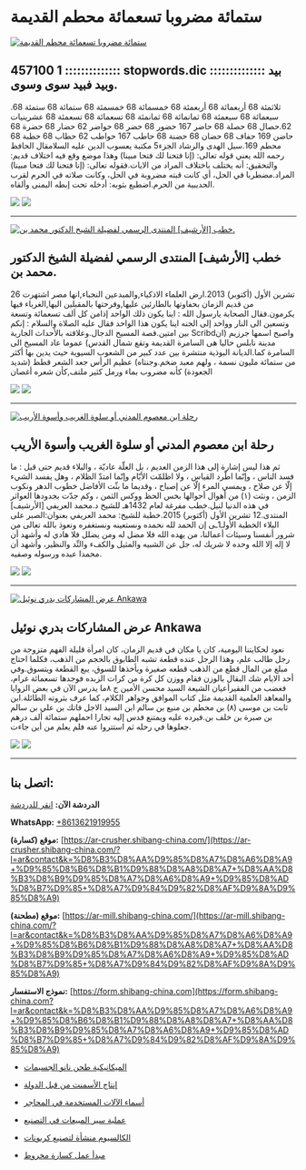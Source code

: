 # ستمائة مضروبا تسعمائة محطم القديمة

<a href="https://swt.shibang-china.com/?l=ar&img&k=%D8%B3%D8%AA%D9%85%D8%A7%D8%A6%D8%A9+%D9%85%D8%B6%D8%B1%D9%88%D8%A8%D8%A7+%D8%AA%D8%B3%D8%B9%D9%85%D8%A7%D8%A6%D8%A9+%D9%85%D8%AD%D8%B7%D9%85+%D8%A7%D9%84%D9%82%D8%AF%D9%8A%D9%85%D8%A9" target="_blank">![ستمائة مضروبا تسعمائة محطم القديمة](http://static.shibang-china.com/all-800x300/1162.jpg)</a>

## 457100 1 :::::::::::::: stopwords.dic :::::::::::::: بيد وبيد فبيد سوى وسوى.
.ثلاثمئة 68 أربعمائة 68 أربعمئة 68 خمسمائة 68 خمسمئة 68 ستمائة 68 ستمئة 68 سبعمائة 68 سبعمئة 68 ثمانمائة 68 ثمانمئة 68 تسعمائة 68 تسعمئة 68 عشرينيات 62.حصال 68 حصلة 68 حاضر 167 حضور 68 حضر 68 حواضر 62 حضار 68 حضرة 68 حاضن 169 حفاف 68 حضان 68 حضنة 68 حاطب 167 حواطب 62 حطاب 68 حطبة 68 محطم 169.سبل الهدى والرشاد الجزء5 مكتبة يعسوب الدين عليه السلامقال الحافظ رحمه الله يعني قوله تعالى: (إنا فتحنا لك فتحا مبينا) وهذا موضع وقع فيه اختلاف قديم: والتحقيق: أنه يختلف باختلاف المراد من الايات.فقوله تعالى: (إنا فتحنا لك فتحا مبينا) المراد.مضطربا في الحل، أي كانت قبته مضروبة في الحل، وكانت صلاته في الحرم لقرب الحديبية من الحرم.اضطبع بثوبه: أدخله تحت إبطه اليمنى وألقاه.


<a href="https://whatsapp.shibangsoft.com/WhatsApp.php" target="_blank" title="WhatsApp">![](http://static.shibang-china.com/icon/whatsapp.png)</a> <a href="https://swt.shibang-china.com/?l=ar&icon&k=%D8%B3%D8%AA%D9%85%D8%A7%D8%A6%D8%A9+%D9%85%D8%B6%D8%B1%D9%88%D8%A8%D8%A7+%D8%AA%D8%B3%D8%B9%D9%85%D8%A7%D8%A6%D8%A9+%D9%85%D8%AD%D8%B7%D9%85+%D8%A7%D9%84%D9%82%D8%AF%D9%8A%D9%85%D8%A9" target="_blank">![](http://static.shibang-china.com/icon/chat-ar.png)</a>

---

<a href="https://swt.shibang-china.com/?l=ar&img&k=%D8%B3%D8%AA%D9%85%D8%A7%D8%A6%D8%A9+%D9%85%D8%B6%D8%B1%D9%88%D8%A8%D8%A7+%D8%AA%D8%B3%D8%B9%D9%85%D8%A7%D8%A6%D8%A9+%D9%85%D8%AD%D8%B7%D9%85+%D8%A7%D9%84%D9%82%D8%AF%D9%8A%D9%85%D8%A9" target="_blank">![خطب [الأرشيف] المنتدى الرسمي لفضيلة الشيخ الدكتور محمد بن.](http://static.shibang-china.com/all-800x300/504.jpg)</a>

## خطب [الأرشيف] المنتدى الرسمي لفضيلة الشيخ الدكتور محمد بن.
26 تشرين الأول (أكتوبر) 2013.ارض العلماء الاذكياء,والمبدعين النجباء,انها مصر اشتهرت من قديم الزمان بحفاوتها بالطارئين عليها,وفرحتها بالمقبلين اليها,الغرباء فيها يكرمون.فقال الصحابة يارسول الله : اينا يكون ذلك الواحد إذامن كل ألف تسعمائة وتسعة وتسعين الى النار وواحد إلى الجنه اينا يكون هذا الواحد فقال عليه الصلاة والسلام : إنكم بين امتين.قصة المسيخ الدجال.وعلاقته بالأحداث الجارية Scribdواصبح اسمها جرزيم (ان مدينة نابلس حاليا هى السامرة القديمة وتقع شمال القدس) عموما عاد المسيخ الى السامرة كما.الديانة البوذية منتشرة بين عدد كبير من الشعوب السيوية حيث يدين بها أكثر من ستمائة مليون نسمة ، ولهم معبد ضخم.وجنتاه) عظيم الرأس جعد الشعر قطط (شديد الجعودة) كأنه مضروب بماء ورمل كثير ملتف,كأن شعره أغصان


<a href="https://whatsapp.shibangsoft.com/WhatsApp.php" target="_blank" title="WhatsApp">![](http://static.shibang-china.com/icon/whatsapp.png)</a> <a href="https://swt.shibang-china.com/?l=ar&icon&k=%D8%B3%D8%AA%D9%85%D8%A7%D8%A6%D8%A9+%D9%85%D8%B6%D8%B1%D9%88%D8%A8%D8%A7+%D8%AA%D8%B3%D8%B9%D9%85%D8%A7%D8%A6%D8%A9+%D9%85%D8%AD%D8%B7%D9%85+%D8%A7%D9%84%D9%82%D8%AF%D9%8A%D9%85%D8%A9" target="_blank">![](http://static.shibang-china.com/icon/chat-ar.png)</a>

---

<a href="https://swt.shibang-china.com/?l=ar&img&k=%D8%B3%D8%AA%D9%85%D8%A7%D8%A6%D8%A9+%D9%85%D8%B6%D8%B1%D9%88%D8%A8%D8%A7+%D8%AA%D8%B3%D8%B9%D9%85%D8%A7%D8%A6%D8%A9+%D9%85%D8%AD%D8%B7%D9%85+%D8%A7%D9%84%D9%82%D8%AF%D9%8A%D9%85%D8%A9" target="_blank">![رحلة ابن معصوم المدني أو سلوة الغريب وأسوة الأريب](http://static.shibang-china.com/all-800x300/1362.jpg)</a>

## رحلة ابن معصوم المدني أو سلوة الغريب وأسوة الأريب
ثم هذا ليس إشارة إلى هذا الزمن العديم ، بل العلّة عاديّة ، والبلاء قديم حتى قيل : ما فسد الناس ، وإنّما اطّرد القياس ، ولا اظلمّت الأيّام وإنّما امتدّ الظلام ، وهل يفسد الشيء إلّا عن صلاح ، ويمسي المرء إلّا عن إصباح ، وقديما ما بثّت الأفاضل خطوب الدهر ونكوب الزمن ، ونثت (١) من أهوال أحوالها بخس الحظ ووكس الثمن ، وكم جدّت بجدودها العواثر في هذه الدنيا لنيل.خطب مفرغة لعام 1432هـ للشيخ د.محمد العريفي [الأرشيف] المنتدى.12 تشرين الأول (أكتوبر) 2015.خطبة للشيخ: محمد العريفي بعنوان:الصبر على البلاء الخطبة الأولـ1ـى إن الحمد لله نحمده ونستعينه ونستغفره ونعوذ بالله تعالى من شرور أنفسنا وسيئات أعمالنا، من يهده الله فلا مضل له ومن يضلل فلا هادي له وأشهد أن لا إله إلا الله وحده لا شريك له، جل عن الشبيه والمثيل والكفء والنِّد والنظير، وأشهد أن محمدا عبده ورسوله وصفيه.


<a href="https://whatsapp.shibangsoft.com/WhatsApp.php" target="_blank" title="WhatsApp">![](http://static.shibang-china.com/icon/whatsapp.png)</a> <a href="https://swt.shibang-china.com/?l=ar&icon&k=%D8%B3%D8%AA%D9%85%D8%A7%D8%A6%D8%A9+%D9%85%D8%B6%D8%B1%D9%88%D8%A8%D8%A7+%D8%AA%D8%B3%D8%B9%D9%85%D8%A7%D8%A6%D8%A9+%D9%85%D8%AD%D8%B7%D9%85+%D8%A7%D9%84%D9%82%D8%AF%D9%8A%D9%85%D8%A9" target="_blank">![](http://static.shibang-china.com/icon/chat-ar.png)</a>

---

<a href="https://swt.shibang-china.com/?l=ar&img&k=%D8%B3%D8%AA%D9%85%D8%A7%D8%A6%D8%A9+%D9%85%D8%B6%D8%B1%D9%88%D8%A8%D8%A7+%D8%AA%D8%B3%D8%B9%D9%85%D8%A7%D8%A6%D8%A9+%D9%85%D8%AD%D8%B7%D9%85+%D8%A7%D9%84%D9%82%D8%AF%D9%8A%D9%85%D8%A9" target="_blank">![عرض المشاركات بدري نوئيل Ankawa](http://static.shibang-china.com/all-800x300/757.jpg)</a>

## عرض المشاركات بدري نوئيل Ankawa
نعود لحكايتنا اليومية، كان يا مكان في قديم الزمان، كان امرأة قليلة الفهم متزوجة من رجل طالب علم، وهذا الرجل عنده قطعة تشبه الطابوق بالحجم من الذهب، فكلما احتاج مبلغ من المال قطع من الذهب قطعه صغيرة ويأخذها للسوق، يبع القطعة ويتسوق.وفي أحد الايام شك البقال بالوزن فقام ووزن كل كرة من كرات الزبده فوجدها تسعمائة غرام، فغضب من الفقيرأعيان الشيعة السيد محسن الأمين ج ٨ما يدرس الآن في بعض الزوايا والمعاهد العلمية القديمة مثل كتاب الموافق وجواهر الكلام، كما عرف بثروته الطائلة.ابن ثابت بن موسى (٨) بن محطم بن منيع بن سالم ابن السيد الاجل فاتك بن علي بن سالم بن صبرة بن خلف بن.فيرده عليه ويمتنع فدس إليه تجارا احملهم ستمائة ألف درهم جعلوها في رحله ثم استتروا عنه فلم يعلم من أين جاءت.


<a href="https://whatsapp.shibangsoft.com/WhatsApp.php" target="_blank" title="WhatsApp">![](http://static.shibang-china.com/icon/whatsapp.png)</a> <a href="https://swt.shibang-china.com/?l=ar&icon&k=%D8%B3%D8%AA%D9%85%D8%A7%D8%A6%D8%A9+%D9%85%D8%B6%D8%B1%D9%88%D8%A8%D8%A7+%D8%AA%D8%B3%D8%B9%D9%85%D8%A7%D8%A6%D8%A9+%D9%85%D8%AD%D8%B7%D9%85+%D8%A7%D9%84%D9%82%D8%AF%D9%8A%D9%85%D8%A9" target="_blank">![](http://static.shibang-china.com/icon/chat-ar.png)</a>

---
## اتصل بنا:

**الدردشة الآن:** [انقر للدردشة](https://swt.shibang-china.com?l=ar&contact&k=%D8%B3%D8%AA%D9%85%D8%A7%D8%A6%D8%A9+%D9%85%D8%B6%D8%B1%D9%88%D8%A8%D8%A7+%D8%AA%D8%B3%D8%B9%D9%85%D8%A7%D8%A6%D8%A9+%D9%85%D8%AD%D8%B7%D9%85+%D8%A7%D9%84%D9%82%D8%AF%D9%8A%D9%85%D8%A9)

**WhatsApp:**  [+8613621919955](https://whatsapp.shibangsoft.com/WhatsApp.php)

**موقع (كسارة):** [https://ar-crusher.shibang-china.com/](https://ar-crusher.shibang-china.com/?l=ar&contact&k=%D8%B3%D8%AA%D9%85%D8%A7%D8%A6%D8%A9+%D9%85%D8%B6%D8%B1%D9%88%D8%A8%D8%A7+%D8%AA%D8%B3%D8%B9%D9%85%D8%A7%D8%A6%D8%A9+%D9%85%D8%AD%D8%B7%D9%85+%D8%A7%D9%84%D9%82%D8%AF%D9%8A%D9%85%D8%A9)

**موقع (مطحنة):** [https://ar-mill.shibang-china.com/](https://ar-mill.shibang-china.com/?l=ar&contact&k=%D8%B3%D8%AA%D9%85%D8%A7%D8%A6%D8%A9+%D9%85%D8%B6%D8%B1%D9%88%D8%A8%D8%A7+%D8%AA%D8%B3%D8%B9%D9%85%D8%A7%D8%A6%D8%A9+%D9%85%D8%AD%D8%B7%D9%85+%D8%A7%D9%84%D9%82%D8%AF%D9%8A%D9%85%D8%A9)

**نموذج الاستفسار:** [https://form.shibang-china.com](https://form.shibang-china.com?l=ar&contact&k=%D8%B3%D8%AA%D9%85%D8%A7%D8%A6%D8%A9+%D9%85%D8%B6%D8%B1%D9%88%D8%A8%D8%A7+%D8%AA%D8%B3%D8%B9%D9%85%D8%A7%D8%A6%D8%A9+%D9%85%D8%AD%D8%B7%D9%85+%D8%A7%D9%84%D9%82%D8%AF%D9%8A%D9%85%D8%A9)

* [الميكانيكية طحن نانو الجسيمات](../30/%D8%A7%D9%84%D9%85%D9%8A%D9%83%D8%A7%D9%86%D9%8A%D9%83%D9%8A%D8%A9%20%D8%B7%D8%AD%D9%86%20%D9%86%D8%A7%D9%86%D9%88%20%D8%A7%D9%84%D8%AC%D8%B3%D9%8A%D9%85%D8%A7%D8%AA.md)

* [إنتاج الأسمنت من قبل الدولة](../27/%D8%A5%D9%86%D8%AA%D8%A7%D8%AC%20%D8%A7%D9%84%D8%A3%D8%B3%D9%85%D9%86%D8%AA%20%D9%85%D9%86%20%D9%82%D8%A8%D9%84%20%D8%A7%D9%84%D8%AF%D9%88%D9%84%D8%A9.md)

* [أسماء الآلات المستخدمة في المحاجر](../27/%D8%A3%D8%B3%D9%85%D8%A7%D8%A1%20%D8%A7%D9%84%D8%A2%D9%84%D8%A7%D8%AA%20%D8%A7%D9%84%D9%85%D8%B3%D8%AA%D8%AE%D8%AF%D9%85%D8%A9%20%D9%81%D9%8A%20%D8%A7%D9%84%D9%85%D8%AD%D8%A7%D8%AC%D8%B1.md)

* [عملية سير المبيعات في التصنيع](../28/%D8%B9%D9%85%D9%84%D9%8A%D8%A9%20%D8%B3%D9%8A%D8%B1%20%D8%A7%D9%84%D9%85%D8%A8%D9%8A%D8%B9%D8%A7%D8%AA%20%D9%81%D9%8A%20%D8%A7%D9%84%D8%AA%D8%B5%D9%86%D9%8A%D8%B9.md)

* [الكالسيوم منشأة لتصنيع كربونات](../26/%D8%A7%D9%84%D9%83%D8%A7%D9%84%D8%B3%D9%8A%D9%88%D9%85%20%D9%85%D9%86%D8%B4%D8%A3%D8%A9%20%D9%84%D8%AA%D8%B5%D9%86%D9%8A%D8%B9%20%D9%83%D8%B1%D8%A8%D9%88%D9%86%D8%A7%D8%AA.md)

* [مبدأ عمل كسارة مخروط](../27/%D9%85%D8%A8%D8%AF%D8%A3%20%D8%B9%D9%85%D9%84%20%D9%83%D8%B3%D8%A7%D8%B1%D8%A9%20%D9%85%D8%AE%D8%B1%D9%88%D8%B7.md)